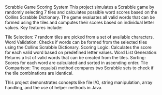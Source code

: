 Scrabble Game Scoring System
This project simulates a Scrabble game by randomly selecting 7 tiles and calculates possible word scores based on the Collins Scrabble Dictionary. The game evaluates all valid words that can be formed using the tiles and computes their scores based on individual letter values. Key features include:

Tile Selection: 7 random tiles are picked from a set of available characters.
Word Validation: Checks if words can be formed from the selected tiles using the Collins Scrabble Dictionary.
Scoring Logic: Calculates the score for each valid word based on predefined letter values.
Word List Generation: Returns a list of valid words that can be created from the tiles.
Sorting: Scores for each word are calculated and sorted in ascending order.
Tile Comparison: The equals() method compares two Scrabble sets to check if the tile combinations are identical.

This project demonstrates concepts like file I/O, string manipulation, array handling, and the use of helper methods in Java.


